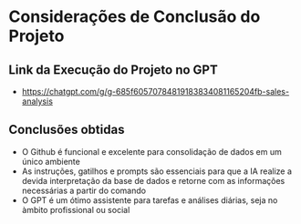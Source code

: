 # Considerações de Conclusão do Projeto
## Link da Execução do Projeto no GPT
- https://chatgpt.com/g/g-685f60570784819183834081165204fb-sales-analysis

## Conclusões obtidas
- O Github é funcional e excelente para consolidação de dados em um único ambiente
- As instruções, gatilhos e prompts são essenciais para que a IA realize a devida interpretação da base de dados e retorne com as informações necessárias a partir do comando
- O GPT é um ótimo assistente para tarefas e análises diárias, seja no àmbito profissional ou social

